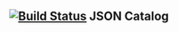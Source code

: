 [![Build Status](https://travis-ci.org/JoseSalgado1024/ckanext-jsoncatalog.svg?branch=master)](https://travis-ci.org/JoseSalgado1024/ckanext-jsoncatalog)
JSON Catalog
---